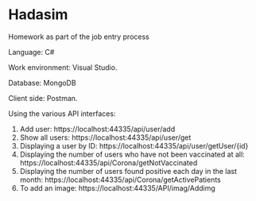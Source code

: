 # Hadasim
Homework as part of the job entry process

Language: C#

Work environment: Visual Studio.

Database: MongoDB

Client side: Postman.

Using the various API interfaces:
1. Add user:
https://localhost:44335/api/user/add
2. Show all users:
https://localhost:44335/api/user/get
3. Displaying a user by ID:
https://localhost:44335/api/user/getUser/{id}
4. Displaying the number of users who have not been vaccinated at all:
https://localhost:44335/api/Corona/getNotVaccinated
5. Displaying the number of users found positive each day in the last month:
https://localhost:44335/api/Corona/getActivePatients
6. To add an image:
https://localhost:44335/API/imag/Addimg
